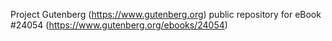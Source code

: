 Project Gutenberg (https://www.gutenberg.org) public repository for eBook #24054 (https://www.gutenberg.org/ebooks/24054)
